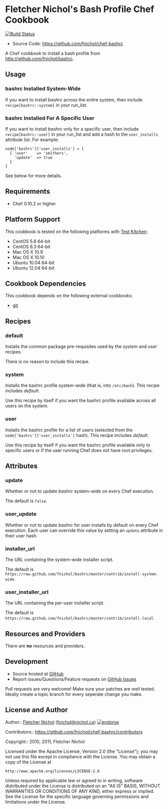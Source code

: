 # Fletcher Nichol's Bash Profile Chef Cookbook

[![Build Status](https://travis-ci.org/fnichol/chef-bashrc.svg?branch=master)](https://travis-ci.org/fnichol/chef-bashrc)

* Source Code: https://github.com/fnichol/chef-bashrc

A Chef cookbook to install a bash profile from http://github.com/fnichol/bashrc.

## Usage

### bashrc Installed System-Wide

If you want to install *bashrc* across the entire system, then include
`recipe[bashrc::system]` in your run\_list.

### bashrc Installed For A Specific User

If you want to install *bashrc* only for a specific user, then include
`recipe[bashrc::user]` in your run\_list and add a hash to the
`user_installs` attribute list. For example:

    node['bashrc']['user_installs'] = [
      { 'user'    => 'smithers',
        'update'  => true
      }
    ]

See below for more details.

## Requirements

* Chef 0.10.2 or higher

## Platform Support

This cookbook is tested on the following platforms with [Test Kitchen](http://kitchen.ci):

* CentOS 5.8 64-bit
* CentOS 6.3 64-bit
* Mac OS X 10.9
* Mac OS X 10.10
* Ubuntu 10.04 64-bit
* Ubuntu 12.04 64-bit

## Cookbook Dependencies

This cookbook depends on the following external cookbooks:

* [git](https://supermarket.chef.io/cookbooks/git)

## Recipes

### default

Installs the common package pre-requisites used by the *system* and *user*
recipes.

There is no reason to include this recipe.

### system

Installs the bashrc profile system-wide (that is, into `/etc/bash`). This
recipe includes *default*.

Use this recipe by itself if you want the bashrc profile available across all
users on the system.

### user

Installs the bashrc profile for a list of users (selected from the
`node['bashrc']['user_installs']` hash). This recipe includes *default*.

Use this recipe by itself if you want the bashrc profile available only
to specific users or if the user running Chef does not have root privileges.

## Attributes

### update

Whether or not to update *bashrc* system-wide on every Chef execution.

The default is `false`.

### user\_update

Whether or not to update *bashrc* for user installs by default on every
Chef execution. Each user can override this value by setting an `update`
attribute in their user hash.

### installer\_url

The URL containing the system-wide installer script.

The default is
`https://raw.github.com/fnichol/bashrc/master/contrib/install-system-wide`.

### user\_installer\_url

The URL containing the per-user installer script.

The default is
`https://raw.github.com/fnichol/bashrc/master/contrib/install-local`.

## Resources and Providers

There are **no** resources and providers.

## Development

* Source hosted at [GitHub][repo]
* Report issues/Questions/Feature requests on [GitHub Issues][issues]

Pull requests are very welcome! Make sure your patches are well tested.
Ideally create a topic branch for every seperate change you make.

## License and Author

Author:: [Fletcher Nichol][fnichol] (<fnichol@nichol.ca>) [![endorse](http://api.coderwall.com/fnichol/endorsecount.png)](http://coderwall.com/fnichol)

Contributors:: https://github.com/fnichol/chef-bashrc/contributors

Copyright:: 2010, 2011, Fletcher Nichol

Licensed under the Apache License, Version 2.0 (the "License");
you may not use this file except in compliance with the License.
You may obtain a copy of the License at

    http://www.apache.org/licenses/LICENSE-2.0

Unless required by applicable law or agreed to in writing, software
distributed under the License is distributed on an "AS IS" BASIS,
WITHOUT WARRANTIES OR CONDITIONS OF ANY KIND, either express or implied.
See the License for the specific language governing permissions and
limitations under the License.

[fnichol]:      https://github.com/fnichol
[repo]:         https://github.com/fnichol/chef-bashrc
[issues]:       https://github.com/fnichol/chef-bashrc/issues
